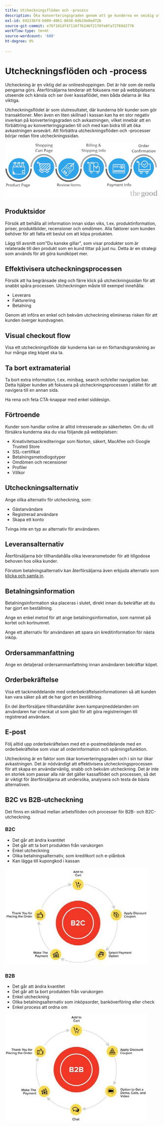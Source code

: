 ```yaml
---
title: Utcheckningsflöden och -process
description: Öka konverteringsgraden genom att ge kunderna en smidig utcheckningsupplevelse.
exl-id: 692236fd-b909-4061-8038-0db19e0ed72b
source-git-commit: e76f101df47116f7b246f21f0fe0fa72769d2776
workflow-type: tm+mt
source-wordcount: '680'
ht-degree: 0%

---
```


# Utcheckningsflöden och -process

Utcheckning är en viktig del av onlineshoppingen. Det är här som de reella pengarna görs. Återförsäljarna tenderar att fokusera mer på webbplatsens utseende och känsla och ser över kassaflödet, men båda delarna är lika viktiga.

Utcheckningsflödet är som slutresultatet, där kunderna blir kunder som gör transaktioner. Men även en liten skillnad i kassan kan ha en stor negativ inverkan på konverteringsgraden och avkastningen, vilket innebär att en förbättring av konverteringsgraden till och med kan bidra till att öka avkastningen avsevärt. Att förbättra utcheckningsflöden och -processer börjar redan före utcheckningssidan.

![Flödesdiagram för kassaprocess](../../assets/playbooks/checkout-diagram.png)

## Produktsidor

Försök att behålla all information innan sidan viks, t.ex. produktinformation, priser, produktbilder, recensioner och omdömen. Alla faktorer som kunden behöver för att fatta ett beslut om att köpa produkten.

Lägg till avsnitt som&quot;Du kanske gillar&quot;, som visar produkter som är relaterade till den produkt som en kund tittar på just nu. Detta är en strategi som används för att göra kundköpet mer.

## Effektivisera utcheckningsprocessen

Försök att ha begränsade steg och färre klick på utcheckningssidan för att snabbt spåra processen. Utcheckningen måste till exempel innehålla:

- Leverans
- Fakturering
- Betalning

Genom att införa en enkel och bekväm utcheckning elimineras risken för att kunden överger kundvagnen.

## Visual checkout flow

Visa ett utcheckningsflöde där kunderna kan se en förhandsgranskning av hur många steg köpet ska ta.

## Ta bort extramaterial

Ta bort extra information, t.ex. minibag, search och/eller navigation bar. Detta hjälper kunden att fokusera på utcheckningsprocessen i stället för att navigera till en annan sida.

Ha rena och feta CTA-knappar med enkel siddesign.

## Förtroende

Kunder som handlar online är alltid intresserade av säkerheten. Om du vill försäkra kunderna ska du visa följande på webbplatsen:

- Kreativitetsackrediteringar som Norton, säkert, MacAfee och Google Trusted Store
- SSL-certifikat
- Betalningsmetodlogotyper
- Omdömen och recensioner
- Profiler
- Villkor

## Utcheckningsalternativ

Ange olika alternativ för utcheckning, som:

- Gästanvändare
- Registrerad användare
- Skapa ett konto

Tvinga inte en typ av alternativ för användaren.

## Leveransalternativ

Återförsäljarna bör tillhandahålla olika leveransmetoder för att tillgodose behoven hos olika kunder.

Förutom betalningsalternativ kan återförsäljarna även erbjuda alternativ som [klicka och samla in](click-collect.md).

## Betalningsinformation

Betalningsinformation ska placeras i slutet, direkt innan du bekräftar att du har gjort en beställning.

Ange en enkel metod för att ange betalningsinformation, som namnet på kortet och kortnumret.

Ange ett alternativ för användaren att spara sin kreditinformation för nästa inköp.

## Ordersammanfattning

Ange en detaljerad ordersammanfattning innan användaren bekräftar köpet.

## Orderbekräftelse

Visa ett tackmeddelande med orderbekräftelseinformationen så att kunden kan vara säker på att de har gjort en beställning.

En del återförsäljare tillhandahåller även kampanjmeddelanden om användaren har checkat ut som gäst för att göra registreringen till registrerad användare.

## E-post

Följ alltid upp orderbekräftelsen med ett e-postmeddelande med en orderbekräftelse som visar all orderinformation och spårningsfunktion.

Utcheckning är en faktor som ökar konverteringsgraden och i sin tur ökar avkastningen. Det är nödvändigt att effektivisera utcheckningsprocessen för att skapa en användarvänlig, snabb och bekväm utcheckning. Det är inte en storlek som passar alla när det gäller kassaflödet och processen, så det är viktigt för återförsäljarna att undersöka, analysera och testa de bästa alternativen.

## B2C vs B2B-utcheckning

Det finns en skillnad mellan arbetsflöden och processer för B2B- och B2C-utcheckning.

### B2C

- Det går att ändra kvantitet
- Det går att ta bort produkten från varukorgen
- Enkel utcheckning
- Olika betalningsalternativ, som kreditkort och e-plånbok
- Kan lägga till kupongkod i kassan

![B2C-checkdiagram](../../assets/playbooks/checkout-b2c.png)

### B2B

- Det går att ändra kvantitet
- Det går att ta bort produkten från varukorgen
- Enkel utcheckning
- Olika betalningsalternativ som inköpsorder, banköverföring eller check
- Enkel process att ordna om

![B2B-diagram](../../assets/playbooks/checkout-b2b.png)
